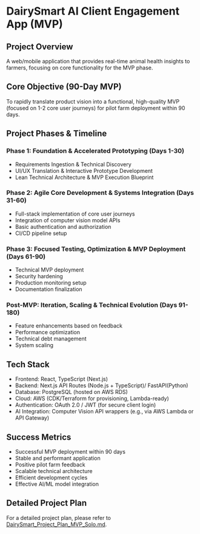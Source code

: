 # DairySmart AI Client Engagement App (MVP)

## Project Overview
A web/mobile application that provides real-time animal health insights to farmers, focusing on core functionality for the MVP phase.

## Core Objective (90-Day MVP)
To rapidly translate product vision into a functional, high-quality MVP (focused on 1-2 core user journeys) for pilot farm deployment within 90 days.

## Project Phases & Timeline

### Phase 1: Foundation & Accelerated Prototyping (Days 1-30)
- Requirements Ingestion & Technical Discovery
- UI/UX Translation & Interactive Prototype Development
- Lean Technical Architecture & MVP Execution Blueprint

### Phase 2: Agile Core Development & Systems Integration (Days 31-60)
- Full-stack implementation of core user journeys
- Integration of computer vision model APIs
- Basic authentication and authorization
- CI/CD pipeline setup

### Phase 3: Focused Testing, Optimization & MVP Deployment (Days 61-90)
- Technical MVP deployment
- Security hardening
- Production monitoring setup
- Documentation finalization

### Post-MVP: Iteration, Scaling & Technical Evolution (Days 91-180)
- Feature enhancements based on feedback
- Performance optimization
- Technical debt management
- System scaling

## Tech Stack
- Frontend: React, TypeScript (Next.js)
- Backend: Next.js API Routes (Node.js + TypeScript)/ FastAPI(Python)
- Database: PostgreSQL (hosted on AWS RDS)
- Cloud: AWS (CDK/Terraform for provisioning, Lambda-ready)
- Authentication: OAuth 2.0 / JWT (for secure client login)
- AI Integration: Computer Vision API wrappers (e.g., via AWS Lambda or API Gateway)

## Success Metrics
- Successful MVP deployment within 90 days
- Stable and performant application
- Positive pilot farm feedback
- Scalable technical architecture
- Efficient development cycles
- Effective AI/ML model integration

## Detailed Project Plan
For a detailed project plan, please refer to [DairySmart_Project_Plan_MVP_Solo.md](https://github.com/xiongsi2000/DairySmart_MVP/tree/detailed-version). 